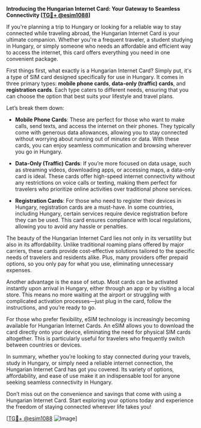 **Introducing the Hungarian Internet Card: Your Gateway to Seamless Connectivity [[TG💪+ @esim1088](https://t.me/s/esim1088)]**

If you're planning a trip to Hungary or looking for a reliable way to stay connected while traveling abroad, the Hungarian Internet Card is your ultimate companion. Whether you're a frequent traveler, a student studying in Hungary, or simply someone who needs an affordable and efficient way to access the internet, this card offers everything you need in one convenient package.

First things first, what exactly is a Hungarian Internet Card? Simply put, it's a type of SIM card designed specifically for use in Hungary. It comes in three primary types: **mobile phone cards**, **data-only (traffic) cards**, and **registration cards**. Each type caters to different needs, ensuring that you can choose the option that best suits your lifestyle and travel plans.

Let’s break them down:

- **Mobile Phone Cards**: These are perfect for those who want to make calls, send texts, and access the internet on their phones. They typically come with generous data allowances, allowing you to stay connected without worrying about running out of minutes or data. With these cards, you can enjoy seamless communication and browsing wherever you go in Hungary.

- **Data-Only (Traffic) Cards**: If you’re more focused on data usage, such as streaming videos, downloading apps, or accessing maps, a data-only card is ideal. These cards offer high-speed internet connectivity without any restrictions on voice calls or texting, making them perfect for travelers who prioritize online activities over traditional phone services.

- **Registration Cards**: For those who need to register their devices in Hungary, registration cards are a must-have. In some countries, including Hungary, certain services require device registration before they can be used. This card ensures compliance with local regulations, allowing you to avoid any hassle or penalties.

The beauty of the Hungarian Internet Card lies not only in its versatility but also in its affordability. Unlike traditional roaming plans offered by major carriers, these cards provide cost-effective solutions tailored to the specific needs of travelers and residents alike. Plus, many providers offer prepaid options, so you only pay for what you use, eliminating unnecessary expenses.

Another advantage is the ease of setup. Most cards can be activated instantly upon arrival in Hungary, either through an app or by visiting a local store. This means no more waiting at the airport or struggling with complicated activation processes—just plug in the card, follow the instructions, and you’re ready to go.

For those who prefer flexibility, eSIM technology is increasingly becoming available for Hungarian Internet Cards. An eSIM allows you to download the card directly onto your device, eliminating the need for physical SIM cards altogether. This is particularly useful for travelers who frequently switch between countries or devices.

In summary, whether you’re looking to stay connected during your travels, study in Hungary, or simply need a reliable internet connection, the Hungarian Internet Card has got you covered. Its variety of options, affordability, and ease of use make it an indispensable tool for anyone seeking seamless connectivity in Hungary.

Don’t miss out on the convenience and savings that come with using a Hungarian Internet Card. Start exploring your options today and experience the freedom of staying connected wherever life takes you! 

[[TG💪+ @esim1088](https://t.me/s/esim1088) ![Image](https://i.postimg.cc/Y0z9fWf4/image.png)]